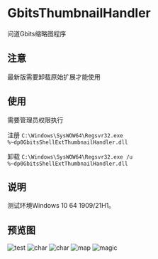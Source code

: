 # GbitsThumbnailHandler
问道Gbits缩略图程序

 ## 注意
最新版需要卸载原始扩展才能使用

 ## 使用
需要管理员权限执行

注册
``` C:\Windows\SysWOW64\Regsvr32.exe %~dp0GbitsShellExtThumbnailHandler.dll ```

卸载
``` C:\Windows\SysWOW64\Regsvr32.exe /u %~dp0GbitsShellExtThumbnailHandler.dll ```

 ## 说明
测试环境Windows 10 64 1909/21H1。

 ## 预览图
![test](./image/test.png?raw=true)
![char](./image/122042.png?raw=true)
![char](./image/121911.png?raw=true)
![map](./image/121724.png?raw=true)
![magic](./image/121808.png?raw=true)
